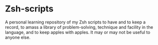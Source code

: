 # Zsh-scripts
A personal learning repository of my Zsh scripts to have and to keep a record, to amass a library of problem-solving, technique and facility in the language, and to keep apples with apples. It may or may not be useful to anyone else.
